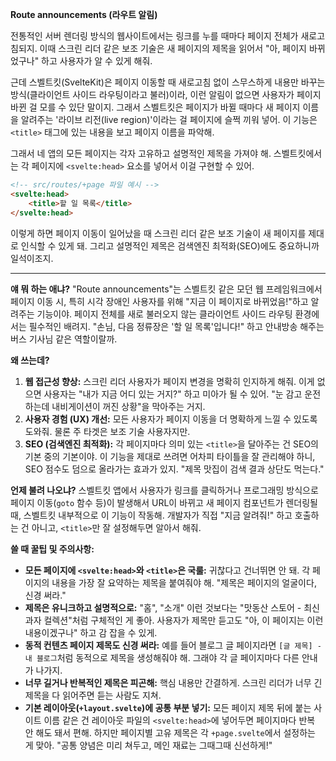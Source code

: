 **Route announcements (라우트 알림)**

전통적인 서버 렌더링 방식의 웹사이트에서는 링크를 누를 때마다 페이지 전체가 새로고침되지. 이때 스크린 리더 같은 보조 기술은 새 페이지의 제목을 읽어서 "아, 페이지 바뀌었구나" 하고 사용자가 알 수 있게 해줘.

근데 스벨트킷(SvelteKit)은 페이지 이동할 때 새로고침 없이 스무스하게 내용만 바꾸는 방식(클라이언트 사이드 라우팅이라고 불러)이라, 이런 알림이 없으면 사용자가 페이지 바뀐 걸 모를 수 있단 말이지. 그래서 스벨트킷은 페이지가 바뀔 때마다 새 페이지 이름을 알려주는 '라이브 리전(live region)'이라는 걸 페이지에 슬쩍 끼워 넣어. 이 기능은 `<title>` 태그에 있는 내용을 보고 페이지 이름을 파악해.

그래서 네 앱의 모든 페이지는 각자 고유하고 설명적인 제목을 가져야 해. 스벨트킷에서는 각 페이지에 `<svelte:head>` 요소를 넣어서 이걸 구현할 수 있어.

```html
<!-- src/routes/+page 파일 예시 -->
<svelte:head>
	<title>할 일 목록</title>
</svelte:head>
```

이렇게 하면 페이지 이동이 일어났을 때 스크린 리더 같은 보조 기술이 새 페이지를 제대로 인식할 수 있게 돼. 그리고 설명적인 제목은 검색엔진 최적화(SEO)에도 중요하니까 일석이조지.

---

**얘 뭐 하는 애냐?**
"Route announcements"는 스벨트킷 같은 모던 웹 프레임워크에서 페이지 이동 시, 특히 시각 장애인 사용자를 위해 "지금 이 페이지로 바뀌었음!"하고 알려주는 기능이야. 페이지 전체를 새로 불러오지 않는 클라이언트 사이드 라우팅 환경에서는 필수적인 배려지. "손님, 다음 정류장은 '할 일 목록'입니다!" 하고 안내방송 해주는 버스 기사님 같은 역할이랄까.

**왜 쓰는데?**
1.  **웹 접근성 향상:** 스크린 리더 사용자가 페이지 변경을 명확히 인지하게 해줘. 이게 없으면 사용자는 "내가 지금 어디 있는 거지?" 하고 미아가 될 수 있어. "눈 감고 운전하는데 내비게이션이 꺼진 상황"을 막아주는 거지.
2.  **사용자 경험 (UX) 개선:** 모든 사용자가 페이지 이동을 더 명확하게 느낄 수 있도록 도와줘. 물론 주 타겟은 보조 기술 사용자지만.
3.  **SEO (검색엔진 최적화):** 각 페이지마다 의미 있는 `<title>`을 달아주는 건 SEO의 기본 중의 기본이야. 이 기능을 제대로 쓰려면 어차피 타이틀을 잘 관리해야 하니, SEO 점수도 덤으로 올라가는 효과가 있지. "제목 맛집이 검색 결과 상단도 먹는다."

**언제 불려 나오냐?**
스벨트킷 앱에서 사용자가 링크를 클릭하거나 프로그래밍 방식으로 페이지 이동(`goto` 함수 등)이 발생해서 URL이 바뀌고 새 페이지 컴포넌트가 렌더링될 때, 스벨트킷 내부적으로 이 기능이 작동해. 개발자가 직접 "지금 알려줘!" 하고 호출하는 건 아니고, `<title>`만 잘 설정해두면 알아서 해줘.

**쓸 때 꿀팁 및 주의사항:**
*   **모든 페이지에 `<svelte:head>`와 `<title>`은 국룰:** 귀찮다고 건너뛰면 안 돼. 각 페이지의 내용을 가장 잘 요약하는 제목을 붙여줘야 해. "제목은 페이지의 얼굴이다, 신경 써라."
*   **제목은 유니크하고 설명적으로:** "홈", "소개" 이런 것보다는 "맛동산 스토어 - 최신 과자 컬렉션"처럼 구체적인 게 좋아. 사용자가 제목만 듣고도 "아, 이 페이지는 이런 내용이겠구나" 하고 감 잡을 수 있게.
*   **동적 컨텐츠 페이지 제목도 신경 써라:** 예를 들어 블로그 글 페이지라면 `[글 제목] - 내 블로그`처럼 동적으로 제목을 생성해줘야 해. 그래야 각 글 페이지마다 다른 안내가 나가지.
*   **너무 길거나 반복적인 제목은 피곤해:** 핵심 내용만 간결하게. 스크린 리더가 너무 긴 제목을 다 읽어주면 듣는 사람도 지쳐.
*   **기본 레이아웃(`+layout.svelte`)에 공통 부분 넣기:** 모든 페이지 제목 뒤에 붙는 사이트 이름 같은 건 레이아웃 파일의 `<svelte:head>`에 넣어두면 페이지마다 반복 안 해도 돼서 편해. 하지만 페이지별 고유 제목은 각 `+page.svelte`에서 설정하는 게 맞아. "공통 양념은 미리 쳐두고, 메인 재료는 그때그때 신선하게!"